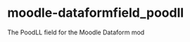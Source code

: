 moodle-dataformfield_poodll
===========================

The PoodLL field for the Moodle Dataform mod
